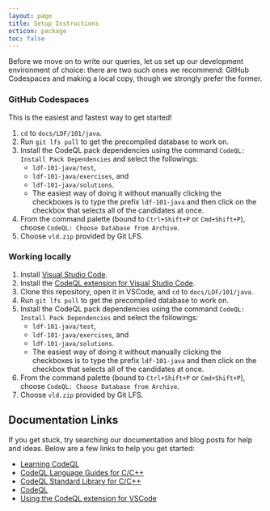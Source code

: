 ```yaml
---
layout: page
title: Setup Instructions
octicon: package
toc: false
---
```


Before we move on to write our queries, let us set up our development environment of choice: there are two such ones we recommend: GitHub Codespaces and making a local copy, though we strongly prefer the former.

### GitHub Codespaces

This is the easiest and fastest way to get started!

1. `cd` to `docs/LDF/101/java`.
2. Run `git lfs pull` to get the precompiled database to work on.
3. Install the CodeQL pack dependencies using the command `CodeQL: Install Pack Dependencies` and select the followings:
    - `ldf-101-java/test`,
    - `ldf-101-java/exercises`, and
    - `ldf-101-java/solutions`.
    - The easiest way of doing it without manually clicking the checkboxes is to type the prefix `ldf-101-java` and then click on the checkbox that selects all of the candidates at once.
4. From the command palette (bound to `Ctrl+Shift+P` or `Cmd+Shift+P`), choose `CodeQL: Choose Database from Archive`.
5. Choose `vld.zip` provided by Git LFS.

### Working locally

1. Install [Visual Studio Code](https://code.visualstudio.com/).
2. Install the [CodeQL extension for Visual Studio Code](https://codeql.github.com/docs/codeql-for-visual-studio-code/setting-up-codeql-in-visual-studio-code/).
3. Clone this repository, open it in VSCode, and `cd` to `docs/LDF/101/java`.
4. Run `git lfs pull` to get the precompiled database to work on.
5. Install the CodeQL pack dependencies using the command `CodeQL: Install Pack Dependencies` and select the followings:
    - `ldf-101-java/test`,
    - `ldf-101-java/exercises`, and
    - `ldf-101-java/solutions`.
    - The easiest way of doing it without manually clicking the checkboxes is to type the prefix `ldf-101-java` and then click on the checkbox that selects all of the candidates at once.
6. From the command palette (bound to `Ctrl+Shift+P` or `Cmd+Shift+P`), choose `CodeQL: Choose Database from Archive`.
7. Choose `vld.zip` provided by Git LFS.

## Documentation Links

If you get stuck, try searching our documentation and blog posts for help and ideas. Below are a few links to help you get started:

- [Learning CodeQL](https://codeql.github.com/docs/writing-codeql-queries/)
- [CodeQL Language Guides for C/C++](https://codeql.github.com/docs/codeql-language-guides/codeql-for-java/)
- [CodeQL Standard Library for C/C++](https://codeql.github.com/codeql-standard-libraries/java)
- [CodeQL](https://codeql.github.com/docs/codeql-language-guides/codeql-for-java/)
- [Using the CodeQL extension for VSCode](https://codeql.github.com/docs/codeql-for-visual-studio-code/)
